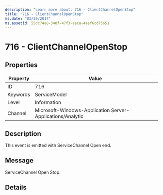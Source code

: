 ```yaml
---
description: "Learn more about: 716 - ClientChannelOpenStop"
title: "716 - ClientChannelOpenStop"
ms.date: "03/30/2017"
ms.assetid: 55dc74a8-348f-47f3-aaca-4aef6cd75651
---
```

# 716 - ClientChannelOpenStop

## Properties

| Property | Value |
| - | - |
|ID|716|  
|Keywords|ServiceModel|  
|Level|Information|  
|Channel|Microsoft-Windows-Application Server-Applications/Analytic|  
  
## Description  

 This event is emitted with ServiceChannel Open end.  
  
## Message  

 ServiceChannel Open Stop.  
  
## Details
